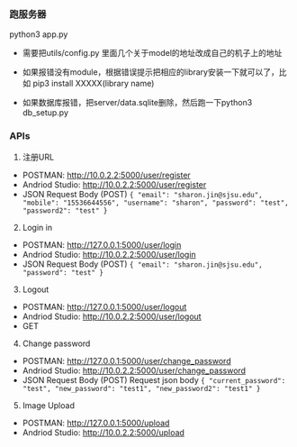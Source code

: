 ### 跑服务器
python3 app.py

- 需要把utils/config.py 里面几个关于model的地址改成自己的机子上的地址

- 如果报错没有module，根据错误提示把相应的library安装一下就可以了，比如 pip3 install XXXXX(library name)
- 如果数据库报错，把server/data.sqlite删除，然后跑一下python3 db_setup.py


### APIs
1. 注册URL
- POSTMAN: http://10.0.2.2:5000/user/register
- Andriod Studio: http://10.0.2.2:5000/user/register
- JSON Request Body (POST)
`{
    "email": "sharon.jin@sjsu.edu",
    "mobile": "15536644556",
    "username": "sharon",
    "password": "test",
    "password2": "test"
}`

2. Login in
- POSTMAN: http://127.0.0.1:5000/user/login
- Andriod Studio: http://10.0.2.2:5000/user/login
- JSON Request Body (POST)
`{
    "email": "sharon.jin@sjsu.edu",
    "password": "test"
}`

3. Logout
- POSTMAN: http://127.0.0.1:5000/user/logout
- Andriod Studio: http://10.0.2.2:5000/user/logout
- GET

4. Change password
- POSTMAN: http://127.0.0.1:5000/user/change_password
- Andriod Studio: http://10.0.2.2:5000/user/change_password
- JSON Request Body (POST)
Request json body
`{
    "current_password": "test",
    "new_password": "test1",
    "new_password2": "test1"
}`

5. Image Upload
- POSTMAN: http://127.0.0.1:5000/upload
- Andriod Studio: http://10.0.2.2:5000/upload
